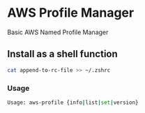 # AWS Profile Manager

Basic AWS Named Profile Manager

## Install as a shell function

```bash
cat append-to-rc-file >> ~/.zshrc
```

### Usage

```bash
Usage: aws-profile {info|list|set|version}
```

